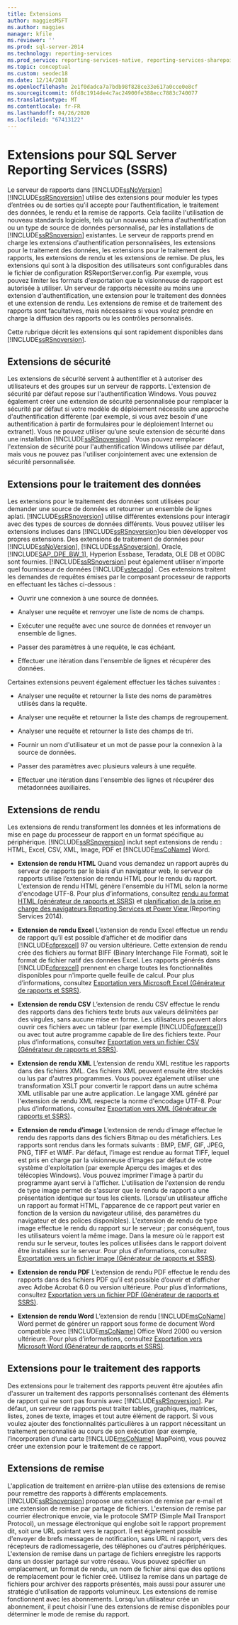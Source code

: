 ```yaml
---
title: Extensions
author: maggiesMSFT
ms.author: maggies
manager: kfile
ms.reviewer: ''
ms.prod: sql-server-2014
ms.technology: reporting-services
ms.prod_service: reporting-services-native, reporting-services-sharepoint
ms.topic: conceptual
ms.custom: seodec18
ms.date: 12/14/2018
ms.openlocfilehash: 2e1f0dadca7a7bdb98f828ce33e617a0cce0e8cf
ms.sourcegitcommit: 6fd8c1914de4c7ac24900fe388ecc7883c740077
ms.translationtype: MT
ms.contentlocale: fr-FR
ms.lasthandoff: 04/26/2020
ms.locfileid: "67413122"
---
```

# <a name="extensions-for-sql-server-reporting-services-ssrs"></a>Extensions pour SQL Server Reporting Services (SSRS)

  Le serveur de rapports dans [!INCLUDE[ssNoVersion](../includes/ssnoversion-md.md)][!INCLUDE[ssRSnoversion](../includes/ssrsnoversion-md.md)] utilise des extensions pour moduler les types d’entrées ou de sorties qu’il accepte pour l’authentification, le traitement des données, le rendu et la remise de rapports. Cela facilite l'utilisation de nouveau standards logiciels, tels qu'un nouveau schéma d'authentification ou un type de source de données personnalisé, par les installations de [!INCLUDE[ssRSnoversion](../includes/ssrsnoversion-md.md)] existantes. Le serveur de rapports prend en charge les extensions d'authentification personnalisées, les extensions pour le traitement des données, les extensions pour le traitement des rapports, les extensions de rendu et les extensions de remise. De plus, les extensions qui sont à la disposition des utilisateurs sont configurables dans le fichier de configuration RSReportServer.config. Par exemple, vous pouvez limiter les formats d'exportation que la visionneuse de rapport est autorisée à utiliser. Un serveur de rapports nécessite au moins une extension d'authentification, une extension pour le traitement des données et une extension de rendu. Les extensions de remise et de traitement des rapports sont facultatives, mais nécessaires si vous voulez prendre en charge la diffusion des rapports ou les contrôles personnalisés.  
  
 Cette rubrique décrit les extensions qui sont rapidement disponibles dans [!INCLUDE[ssRSnoversion](../includes/ssrsnoversion-md.md)].  
  
## <a name="security-extensions"></a>Extensions de sécurité

 Les extensions de sécurité servent à authentifier et à autoriser des utilisateurs et des groupes sur un serveur de rapports. L'extension de sécurité par défaut repose sur l'authentification Windows. Vous pouvez également créer une extension de sécurité personnalisée pour remplacer la sécurité par défaut si votre modèle de déploiement nécessite une approche d'authentification différente (par exemple, si vous avez besoin d'une authentification à partir de formulaires pour le déploiement Internet ou extranet). Vous ne pouvez utiliser qu’une seule extension de sécurité dans une installation [!INCLUDE[ssRSnoversion](../includes/ssrsnoversion-md.md)] . Vous pouvez remplacer l'extension de sécurité pour l'authentification Windows utilisée par défaut, mais vous ne pouvez pas l'utiliser conjointement avec une extension de sécurité personnalisée.  
  
## <a name="data-processing-extensions"></a>Extensions pour le traitement des données

 Les extensions pour le traitement des données sont utilisées pour demander une source de données et retourner un ensemble de lignes aplati. [!INCLUDE[ssRSnoversion](../includes/ssrsnoversion-md.md)] utilise différentes extensions pour interagir avec des types de sources de données différents. Vous pouvez utiliser les extensions incluses dans [!INCLUDE[ssRSnoversion](../includes/ssrsnoversion-md.md)]ou bien développer vos propres extensions. Des extensions de traitement de données pour [!INCLUDE[ssNoVersion](../includes/ssnoversion-md.md)], [!INCLUDE[ssASnoversion](../includes/ssasnoversion-md.md)], Oracle, [!INCLUDE[SAP_DPE_BW_1](../includes/sap-dpe-bw-1-md.md)], Hyperion Essbase, Teradata, OLE DB et ODBC sont fournies. [!INCLUDE[ssRSnoversion](../includes/ssrsnoversion-md.md)] peut également utiliser n’importe quel fournisseur de données [!INCLUDE[vstecado](../includes/vstecado-md.md)] . Ces extensions traitent les demandes de requêtes émises par le composant processeur de rapports en effectuant les tâches ci-dessous :  
  
- Ouvrir une connexion à une source de données.  
  
- Analyser une requête et renvoyer une liste de noms de champs.  
  
- Exécuter une requête avec une source de données et renvoyer un ensemble de lignes.  
  
- Passer des paramètres à une requête, le cas échéant.  
  
- Effectuer une itération dans l'ensemble de lignes et récupérer des données.  
  
Certaines extensions peuvent également effectuer les tâches suivantes :  
  
- Analyser une requête et retourner la liste des noms de paramètres utilisés dans la requête.  
  
- Analyser une requête et retourner la liste des champs de regroupement.  
  
- Analyser une requête et retourner la liste des champs de tri.  
  
- Fournir un nom d'utilisateur et un mot de passe pour la connexion à la source de données.  
  
- Passer des paramètres avec plusieurs valeurs à une requête.  
  
- Effectuer une itération dans l'ensemble des lignes et récupérer des métadonnées auxiliaires.  
  
## <a name="rendering-extensions"></a>Extensions de rendu

 Les extensions de rendu transforment les données et les informations de mise en page du processeur de rapport en un format spécifique au périphérique. [!INCLUDE[ssRSnoversion](../includes/ssrsnoversion-md.md)] inclut sept extensions de rendu : HTML, Excel, CSV, XML, Image, PDF et [!INCLUDE[msCoName](../includes/msconame-md.md)] Word.  
  
- **Extension de rendu HTML** Quand vous demandez un rapport auprès du serveur de rapports par le biais d’un navigateur web, le serveur de rapports utilise l’extension de rendu HTML pour le rendu du rapport. L'extension de rendu HTML génère l'ensemble du HTML selon la norme d'encodage UTF-8. Pour plus d’informations, consultez [rendu au format HTML &#40;générateur de rapports et SSRS&#41;](report-builder/rendering-to-html-report-builder-and-ssrs.md) et [planification de la prise en charge des navigateurs Reporting Services et Power View ](../../2014/reporting-services/browser-support-for-reporting-services-and-power-view.md)&#40;Reporting Services 2014&#41;.  
  
- **Extension de rendu Excel** L’extension de rendu Excel effectue un rendu de rapport qu’il est possible d’afficher et de modifier dans [!INCLUDE[ofprexcel](../includes/ofprexcel-md.md)] 97 ou version ultérieure. Cette extension de rendu crée des fichiers au format BIFF (Binary Interchange File Format), soit le format de fichier natif des données Excel. Les rapports générés dans [!INCLUDE[ofprexcel](../includes/ofprexcel-md.md)] prennent en charge toutes les fonctionnalités disponibles pour n'importe quelle feuille de calcul. Pour plus d’informations, consultez [Exportation vers Microsoft Excel &#40;Générateur de rapports et SSRS&#41;](report-builder/exporting-to-microsoft-excel-report-builder-and-ssrs.md).  
  
- **Extension de rendu CSV** L’extension de rendu CSV effectue le rendu des rapports dans des fichiers texte bruts aux valeurs délimitées par des virgules, sans aucune mise en forme. Les utilisateurs peuvent alors ouvrir ces fichiers avec un tableur (par exemple [!INCLUDE[ofprexcel](../includes/ofprexcel-md.md)]) ou avec tout autre programme capable de lire des fichiers texte. Pour plus d’informations, consultez [Exportation vers un fichier CSV &#40;Générateur de rapports et SSRS&#41;](report-builder/exporting-to-a-csv-file-report-builder-and-ssrs.md).  
  
- **Extension de rendu XML** L’extension de rendu XML restitue les rapports dans des fichiers XML. Ces fichiers XML peuvent ensuite être stockés ou lus par d'autres programmes. Vous pouvez également utiliser une transformation XSLT pour convertir le rapport dans un autre schéma XML utilisable par une autre application. Le langage XML généré par l'extension de rendu XML respecte la norme d'encodage UTF-8. Pour plus d’informations, consultez [Exportation vers XML &#40;Générateur de rapports et SSRS&#41;](report-builder/exporting-to-xml-report-builder-and-ssrs.md).  
  
-   **Extension de rendu d’image** L’extension de rendu d’image effectue le rendu des rapports dans des fichiers Bitmap ou des métafichiers. Les rapports sont rendus dans les formats suivants : BMP, EMF, GIF, JPEG, PNG, TIFF et WMF. Par défaut, l'image est rendue au format TIFF, lequel est pris en charge par la visionneuse d'images par défaut de votre système d'exploitation (par exemple Aperçu des images et des télécopies Windows). Vous pouvez imprimer l'image à partir du programme ayant servi à l'afficher. L'utilisation de l'extension de rendu de type image permet de s'assurer que le rendu de rapport a une présentation identique sur tous les clients. (Lorsqu'un utilisateur affiche un rapport au format HTML, l'apparence de ce rapport peut varier en fonction de la version du navigateur utilisé, des paramètres du navigateur et des polices disponibles). L'extension de rendu de type image effectue le rendu du rapport sur le serveur ; par conséquent, tous les utilisateurs voient la même image. Dans la mesure où le rapport est rendu sur le serveur, toutes les polices utilisées dans le rapport doivent être installées sur le serveur. Pour plus d’informations, consultez [Exportation vers un fichier image &#40;Générateur de rapports et SSRS&#41;](report-builder/exporting-to-an-image-file-report-builder-and-ssrs.md).  
  
- **Extension de rendu PDF** L’extension de rendu PDF effectue le rendu des rapports dans des fichiers PDF qu’il est possible d’ouvrir et d’afficher avec Adobe Acrobat 6.0 ou version ultérieure. Pour plus d’informations, consultez [Exportation vers un fichier PDF &#40;Générateur de rapports et SSRS&#41;](report-builder/exporting-to-a-pdf-file-report-builder-and-ssrs.md).  
  
- **Extension de rendu Word** L’extension de rendu [!INCLUDE[msCoName](../includes/msconame-md.md)] Word permet de générer un rapport sous forme de document Word compatible avec [!INCLUDE[msCoName](../includes/msconame-md.md)] Office Word 2000 ou version ultérieure. Pour plus d’informations, consultez [Exportation vers Microsoft Word &#40;Générateur de rapports et SSRS&#41;](report-builder/exporting-to-microsoft-word-report-builder-and-ssrs.md).  
  
## <a name="report-processing-extensions"></a>Extensions pour le traitement des rapports

 Des extensions pour le traitement des rapports peuvent être ajoutées afin d'assurer un traitement des rapports personnalisés contenant des éléments de rapport qui ne sont pas fournis avec [!INCLUDE[ssRSnoversion](../includes/ssrsnoversion-md.md)]. Par défaut, un serveur de rapports peut traiter tables, graphiques, matrices, listes, zones de texte, images et tout autre élément de rapport. Si vous voulez ajouter des fonctionnalités particulières à un rapport nécessitant un traitement personnalisé au cours de son exécution (par exemple, l’incorporation d’une carte [!INCLUDE[msCoName](../includes/msconame-md.md)] MapPoint), vous pouvez créer une extension pour le traitement de ce rapport.  
  
## <a name="delivery-extensions"></a>Extensions de remise

 L'application de traitement en arrière-plan utilise des extensions de remise pour remettre des rapports à différents emplacements. [!INCLUDE[ssRSnoversion](../includes/ssrsnoversion-md.md)] propose une extension de remise par e-mail et une extension de remise par partage de fichiers. L'extension de remise par courrier électronique envoie, via le protocole SMTP (Simple Mail Transport Protocol), un message électronique qui englobe soit le rapport proprement dit, soit une URL pointant vers le rapport. Il est également possible d'envoyer de brefs messages de notification, sans URL ni rapport, vers des récepteurs de radiomessagerie, des téléphones ou d'autres périphériques. L'extension de remise dans un partage de fichiers enregistre les rapports dans un dossier partagé sur votre réseau. Vous pouvez spécifier un emplacement, un format de rendu, un nom de fichier ainsi que des options de remplacement pour le fichier créé. Utilisez la remise dans un partage de fichiers pour archiver des rapports présentés, mais aussi pour assurer une stratégie d'utilisation de rapports volumineux. Les extensions de remise fonctionnent avec les abonnements. Lorsqu'un utilisateur crée un abonnement, il peut choisir l'une des extensions de remise disponibles pour déterminer le mode de remise du rapport.
